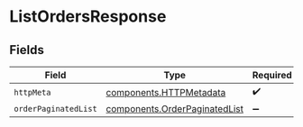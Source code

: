 # ListOrdersResponse


## Fields

| Field                                                                          | Type                                                                           | Required                                                                       | Description                                                                    |
| ------------------------------------------------------------------------------ | ------------------------------------------------------------------------------ | ------------------------------------------------------------------------------ | ------------------------------------------------------------------------------ |
| `httpMeta`                                                                     | [components.HTTPMetadata](../../models/components/httpmetadata.md)             | :heavy_check_mark:                                                             | N/A                                                                            |
| `orderPaginatedList`                                                           | [components.OrderPaginatedList](../../models/components/orderpaginatedlist.md) | :heavy_minus_sign:                                                             | N/A                                                                            |